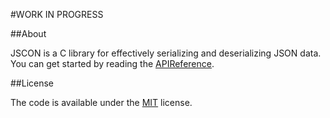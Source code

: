 #WORK IN PROGRESS

##About

JSCON is a C library for effectively serializing and deserializing JSON data. You can get started by reading the [APIReference](doc/APIReference.md).

##License

The code is available under the [MIT](LICENSE.md) license.
